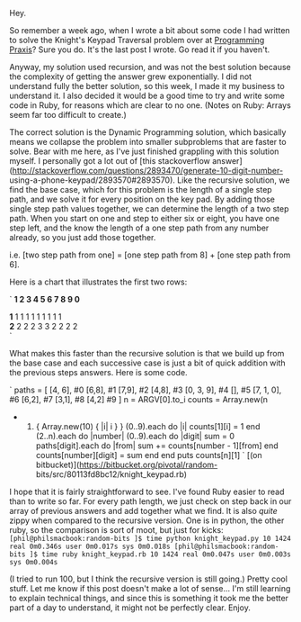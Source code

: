 Hey.

  
So remember a week ago, when I wrote a bit about some code I had written to
solve the Knight's Keypad Traversal problem over at [Programming
Praxis](http://programmingpraxis.com/2012/01/20/knights-on-a-keypad/)? Sure
you do. It's the last post I wrote. Go read it if you haven't.

  
Anyway, my solution used recursion, and was not the best solution because the
complexity of getting the answer grew exponentially. I did not understand
fully the better solution, so this week, I made it my business to understand
it. I also decided it would be a good time to try and write some code in Ruby,
for reasons which are clear to no one. (Notes on Ruby: Arrays seem far too
difficult to create.)

  
The correct solution is the Dynamic Programming solution, which basically
means we collapse the problem into smaller subproblems that are faster to
solve. Bear with me here, as I've just finished grappling with this solution
myself. I personally got a lot out of [this stackoverflow
answer](http://stackoverflow.com/questions/2893470/generate-10-digit-number-
using-a-phone-keypad/2893570#2893570). Like the recursive solution, we find
the base case, which for this problem is the length of a single step path, and
we solve it for every position on the key pad. By adding those single step
path values together, we can determine the length of a two step path. When you
start on one and step to either six or eight, you have one step left, and the
know the length of a one step path from any number already, so you just add
those together.

i.e. [two step path from one] = [one step path from 8] + [one step path from
6].

Here is a chart that illustrates the first two rows:

  
` **1 2 3 4 5 6 7 8 9 0**

**1** 1 1 1 1 1 1 1 1 1   
**2** 2 2 2 3 3 2 2 2 2   
`

  
What makes this faster than the recursive solution is that we build up from
the base case and each successive case is just a bit of quick addition with
the previous steps answers. Here is some code.

  
` paths = [ [4, 6], #0 [6,8], #1 [7,9], #2 [4,8], #3 [0, 3, 9], #4 [], #5 [7,
1, 0], #6 [6,2], #7 [3,1], #8 [4,2] #9 ] n = ARGV[0].to_i counts = Array.new(n
+ 1) { Array.new(10) { |i| i } } (0..9).each do |i| counts[1][i] = 1 end
(2..n).each do |number| (0..9).each do |digit| sum = 0 paths[digit].each do
|from| sum += counts[number - 1][from] end counts[number][digit] = sum end end
puts counts[n][1] ` [(on bitbucket)](https://bitbucket.org/pivotal/random-
bits/src/80113fd8bc12/knight_keypad.rb)

  
I hope that it is fairly straightforward to see. I've found Ruby easier to
read than to write so far. For every path length, we just check on step back
in our array of previous answers and add together what we find. It is also
_quite_ zippy when compared to the recursive version. One is in python, the
other ruby, so the comparison is sort of moot, but just for kicks: `
[phil@philsmacbook:random-bits ]$ time python knight_keypad.py 10 1424 real
0m0.346s user 0m0.017s sys 0m0.018s [phil@philsmacbook:random-bits ]$ time
ruby knight_keypad.rb 10 1424 real 0m0.047s user 0m0.003s sys 0m0.004s `

  
(I tried to run 100, but I think the recursive version is still going.) Pretty
cool stuff. Let me know if this post doesn't make a lot of sense... I'm still
learning to explain technical things, and since this is something it took me
the better part of a day to understand, it might not be perfectly clear.
Enjoy.

